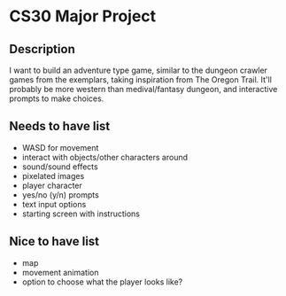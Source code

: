 # CS30 Major Project

## Description
I want to build an adventure type game, similar to the dungeon crawler games from the exemplars, taking inspiration from The Oregon Trail. It'll probably be more western than medival/fantasy dungeon, and interactive prompts to make choices.

## Needs to have list
- WASD for movement
- interact with objects/other characters around
- sound/sound effects
- pixelated images
- player character
- yes/no (y/n) prompts 
- text input options
- starting screen with instructions 

## Nice to have list
- map
- movement animation
- option to choose what the player looks like?
